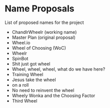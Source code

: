 # Name Proposals

List of proposed names for the project

* ChandlrWheelr (working name)
* Master Plan (original proposal)
* Wheel.io
* Wheel of Choosing (WoC)
* Wheelr
* SpinBot
* Shit just got wheel
* Wheel, wheel, wheel, what do we have here?
* Training Wheel
* Jesus take the wheel
* on a roll
* No need to reinvent the wheel
* Wheely Wonka and the Choosing Factor
* Third Wheel

